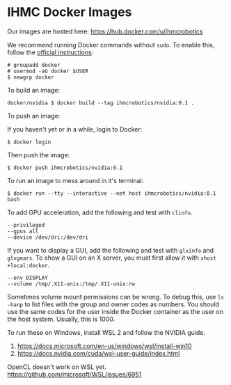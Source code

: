 # IHMC Docker Images

Our images are hosted here: https://hub.docker.com/u/ihmcrobotics

We recommend running Docker commands without `sudo`. To enable this,
follow the [official instructions](https://docs.docker.com/engine/install/linux-postinstall/#manage-docker-as-a-non-root-user):
```
# groupadd docker
# usermod -aG docker $USER
$ newgrp docker
```

To build an image:

```
docker/nvidia $ docker build --tag ihmcrobotics/nvidia:0.1 .
```

To push an image:

If you haven't yet or in a while, login to Docker:
```
$ docker login
```

Then push the image:

```
$ docker push ihmcrobotics/nvidia:0.1
```

To run an image to mess around in it's terminal:
```
$ docker run --tty --interactive --net host ihmcrobotics/nvidia:0.1 bash
```

To add GPU acceleration, add the following and test with `clinfo`.
```
--privileged
--gpus all
--device /dev/dri:/dev/dri
```

If you want to display a GUI, add the following and test with `glxinfo` and `glxgears`.
To show a GUI on an X server, you must first allow it with `xhost +local:docker`.
```
--env DISPLAY
--volume /tmp/.X11-unix:/tmp/.X11-unix:rw
```

Sometimes volume mount permissions can be wrong. To debug this, use `ls -hanp` to list files with the group and owner codes as numbers. You should use the same codes for the user inside the Docker container as the user on the host system. Usually, this is 1000.

To run these on Windows, install WSL 2 and follow the NVIDIA guide.
1. https://docs.microsoft.com/en-us/windows/wsl/install-win10
2. https://docs.nvidia.com/cuda/wsl-user-guide/index.html

OpenCL doesn't work on WSL yet. https://github.com/microsoft/WSL/issues/6951
